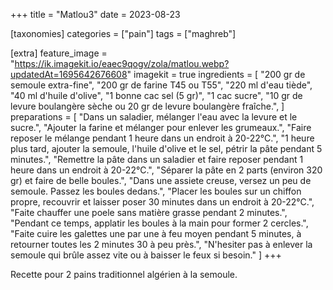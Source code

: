 +++
title = "Matlou3"
date = 2023-08-23

[taxonomies]
categories = ["pain"]
tags = ["maghreb"]

[extra]
feature_image = "https://ik.imagekit.io/eaec9qogv/zola/matlou.webp?updatedAt=1695642676608"
imagekit = true
ingredients = [
  "200 gr de semoule extra-fine",
  "200 gr de farine T45 ou T55",
  "220 ml d'eau tiède",
  "40 ml d'huile d'olive",
  "1 bonne cac sel (5 gr)",
  "1 cac sucre",
  "10 gr de levure boulangère sèche ou 20 gr de levure boulangère fraîche.",
]
preparations = [
  "Dans un saladier, mélanger l'eau avec la levure et le sucre.",
  "Ajouter la farine et mélanger pour enlever les grumeaux.",
  "Faire reposer le mélange pendant 1 heure dans un endroit à 20-22°C.",
  "1 heure plus tard, ajouter la semoule, l'huile d'olive et le sel, pétrir la pâte pendant 5 minutes.",
  "Remettre la pâte dans un saladier et faire reposer pendant 1 heure dans un endroit à 20-22°C.",
  "Séparer la pâte en 2 parts (environ 320 gr) et faire de belle boules.",
  "Dans une assiete creuse, versez un peu de semoule. Passez les boules dedans.",
  "Placer les boules sur un chiffon propre, recouvrir et laisser poser 30 minutes dans un endroit à 20-22°C.",
  "Faite chauffer une poele sans matière grasse pendant 2 minutes.",
  "Pendant ce temps, applatir les boules à la main pour former 2 cercles.",
  "Faite cuire les galettes une par une à feu moyen pendant 5 minutes, à retourner toutes les 2 minutes 30 à peu près.",
  "N'hesiter pas à enlever la semoule qui brûle assez vite ou à baisser le feux si besoin."
]
+++

Recette pour 2 pains traditionnel algérien à la semoule.

